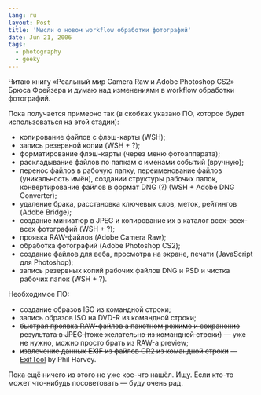 ```yaml
---
lang: ru
layout: Post
title: 'Мысли о новом workflow обработки фотографий'
date: Jun 21, 2006
tags:
  - photography
  - geeky
---
```


Читаю книгу «Реальный мир Camera Raw и Adobe Photoshop CS2» Брюса Фрейзера и думаю над изменениями в workflow обработки фотографий.

Пока получается примерно так (в скобках указано ПО, которое будет использоваться на этой стадии):

- копирование файлов с флэш-карты (WSH);
- запись резервной копии (WSH + ?);
- форматирование флэш-карты (через меню фотоаппарата);
- раскладывание файлов по папкам с именами событий (вручную);
- перенос файлов в рабочую папку, переименование файлов (уникальность имён), создании структуры рабочих папок, конвертирование файлов в формат DNG (?) (WSH + Adobe DNG Converter);
- удаление брака, расстановка ключевых слов, меток, рейтингов (Adobe Bridge);
- создание миниатюр в JPEG и копирование их в каталог всех-всех-всех фотографий (WSH + ?);
- проявка RAW-файлов (Adobe Camera Raw);
- обработка фотографий (Adobe Photoshop CS2);
- создание файлов для веба, просмотра на экране, печати (JavaScript для Photoshop);
- запись резервных копий рабочих файлов DNG и PSD и чистка рабочих папок (WSH + ?).

Необходимое ПО:

- создание образов ISO из командной строки;
- запись образов ISO на DVD-R из командной строки;
- ~~быстрая проявка RAW-файлов а пакетном режиме и сохранение результата в JPEG (тоже желательно из командной строки)~~ — уже не нужно, можно просто брать из RAW-а preview;
- ~~извлечение данных EXIF из файлов CR2 из командной строки~~ — [ExifTool](http://owl.phy.queensu.ca/~phil/exiftool/ "Чтение/запись/копирование метаданных, переименование файлов") by Phil Harvey.

~~Пока ещё ничего из этого не~~ уже кое-что нашёл. Ищу. Если кто-то может что-нибудь посоветовать — буду очень рад.
